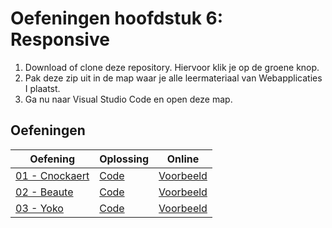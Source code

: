 # Oefeningen hoofdstuk 6: Responsive
1. Download of clone deze repository. Hiervoor klik je op de groene knop.
2. Pak deze zip uit in de map waar je alle leermateriaal van Webapplicaties I plaatst.
3. Ga nu naar Visual Studio Code en open deze map.

## Oefeningen
<table>
    <thead>
        <tr>
            <th>Oefening</th>
            <th>Oplossing</th>
            <th>Online</th>
        </tr>
    </thead>
    <tbody>
        <tr>
            <td><a href="opdracht-cnockaert.md">01 - Cnockaert</a></td>
            <td><a href="https://github.com/WEBAPPLICATIES1/06solResponsive/tree/master/Cnockaert">Code</a></td>
            <td><a href="https://webapplicaties1.github.io/06solResponsive/Cnockaert/">Voorbeeld</a></td>
        </tr>
        <tr>
            <td><a href="opdracht-beaute.md">02 - Beaute</a></td>
            <td><a href="https://github.com/WEBAPPLICATIES1/06solResponsive/tree/master/beaute">Code</a></td>
            <td><a href="https://webapplicaties1.github.io/06solResponsive/beaute/">Voorbeeld</a></td>
        </tr>
        <tr>
            <td><a href="opdracht-cnockaert.md">03 - Yoko</a></td>
            <td><a href="https://github.com/WEBAPPLICATIES1/06solResponsive/tree/master/Yoko">Code</a></td>
            <td><a href="https://webapplicaties1.github.io/06solResponsive/Yoko/">Voorbeeld</a></td>
        </tr>
    </tbody>
</table>